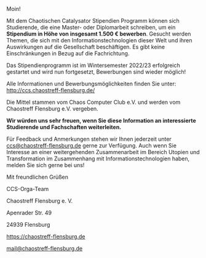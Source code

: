 
Moin!

Mit dem Chaotischen Catalysator Stipendien Programm können sich Studierende, die eine Master- oder Diplomarbeit schreiben, um ein **Stipendium in Höhe von insgesamt 1.500 € bewerben**. Gesucht werden Themen, die sich mit den Informationstechnologien dieser Welt und ihren Auswirkungen auf die Gesellschaft beschäftigen. Es gibt keine Einschränkungen in Bezug auf die Fachrichtung.

Das Stipendienprogramm ist im Wintersemester 2022/23 erfolgreich gestartet und wird nun fortgesetzt, Bewerbungen sind wieder möglich!

Alle Informationen und Bewerbungsmöglichkeiten finden Sie unter: http://ccs.chaostreff-flensburg.de/

Die Mittel stammen vom Chaos Computer Club e.V. und werden vom Chaostreff Flensburg e.V. vergeben.

**Wir würden uns sehr freuen, wenn Sie diese Information an interessierte Studierende und Fachschaften weiterleiten.**

Für Feedback und Anmerkungen stehen wir Ihnen jederzeit unter ccs@chaostreff-flensburg.de gerne zur Verfügung. Auch wenn Sie Interesse an einer weitergehenden Zusammenarbeit im Bereich Utopien und Transformation im Zusammenhang mit Informationstechnologien haben, melden Sie sich gerne bei uns!

Mit freundlichen Grüßen

CCS-Orga-Team

Chaostreff Flensburg e. V.

Apenrader Str. 49

24939 Flensburg

https://chaostreff-flensburg.de

mail@chaostreff-flensburg.de